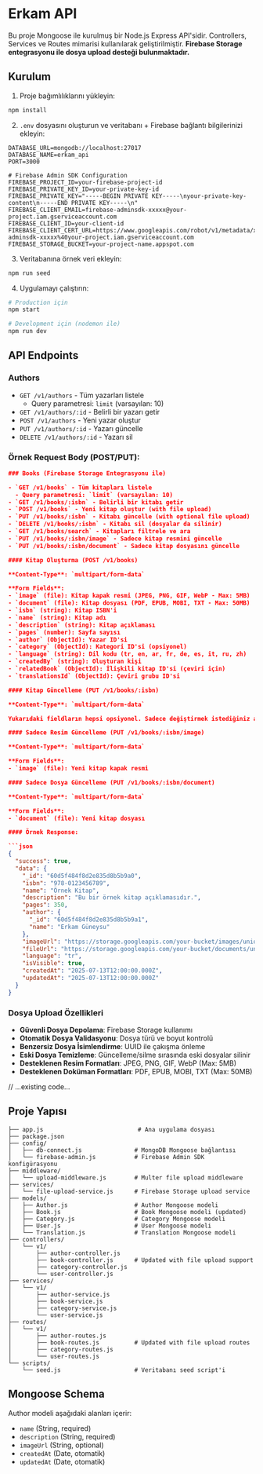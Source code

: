 # Erkam API

Bu proje Mongoose ile kurulmuş bir Node.js Express API'sidir. Controllers, Services ve Routes mimarisi kullanılarak geliştirilmiştir. **Firebase Storage entegrasyonu ile dosya upload desteği bulunmaktadır.**

## Kurulum

1. Proje bağımlılıklarını yükleyin:

```bash
npm install
```

2. `.env` dosyasını oluşturun ve veritabanı + Firebase bağlantı bilgilerinizi ekleyin:

```env
DATABASE_URL=mongodb://localhost:27017
DATABASE_NAME=erkam_api
PORT=3000

# Firebase Admin SDK Configuration
FIREBASE_PROJECT_ID=your-firebase-project-id
FIREBASE_PRIVATE_KEY_ID=your-private-key-id
FIREBASE_PRIVATE_KEY="-----BEGIN PRIVATE KEY-----\nyour-private-key-content\n-----END PRIVATE KEY-----\n"
FIREBASE_CLIENT_EMAIL=firebase-adminsdk-xxxxx@your-project.iam.gserviceaccount.com
FIREBASE_CLIENT_ID=your-client-id
FIREBASE_CLIENT_CERT_URL=https://www.googleapis.com/robot/v1/metadata/x509/firebase-adminsdk-xxxxx%40your-project.iam.gserviceaccount.com
FIREBASE_STORAGE_BUCKET=your-project-name.appspot.com
```

3. Veritabanına örnek veri ekleyin:

```bash
npm run seed
```

4. Uygulamayı çalıştırın:

```bash
# Production için
npm start

# Development için (nodemon ile)
npm run dev
```

## API Endpoints

### Authors

- `GET /v1/authors` - Tüm yazarları listele
  - Query parametresi: `limit` (varsayılan: 10)
- `GET /v1/authors/:id` - Belirli bir yazarı getir
- `POST /v1/authors` - Yeni yazar oluştur
- `PUT /v1/authors/:id` - Yazarı güncelle
- `DELETE /v1/authors/:id` - Yazarı sil

### Örnek Request Body (POST/PUT):

````json
### Books (Firebase Storage Entegrasyonu ile)

- `GET /v1/books` - Tüm kitapları listele
  - Query parametresi: `limit` (varsayılan: 10)
- `GET /v1/books/:isbn` - Belirli bir kitabı getir
- `POST /v1/books` - Yeni kitap oluştur (with file upload)
- `PUT /v1/books/:isbn` - Kitabı güncelle (with optional file upload)
- `DELETE /v1/books/:isbn` - Kitabı sil (dosyalar da silinir)
- `GET /v1/books/search` - Kitapları filtrele ve ara
- `PUT /v1/books/:isbn/image` - Sadece kitap resmini güncelle
- `PUT /v1/books/:isbn/document` - Sadece kitap dosyasını güncelle

#### Kitap Oluşturma (POST /v1/books)

**Content-Type**: `multipart/form-data`

**Form Fields**:
- `image` (file): Kitap kapak resmi (JPEG, PNG, GIF, WebP - Max: 5MB)
- `document` (file): Kitap dosyası (PDF, EPUB, MOBI, TXT - Max: 50MB)
- `isbn` (string): Kitap ISBN'i
- `name` (string): Kitap adı
- `description` (string): Kitap açıklaması
- `pages` (number): Sayfa sayısı
- `author` (ObjectId): Yazar ID'si
- `category` (ObjectId): Kategori ID'si (opsiyonel)
- `language` (string): Dil kodu (tr, en, ar, fr, de, es, it, ru, zh)
- `createdBy` (string): Oluşturan kişi
- `relatedBook` (ObjectId): İlişkili kitap ID'si (çeviri için)
- `translationsId` (ObjectId): Çeviri grubu ID'si

#### Kitap Güncelleme (PUT /v1/books/:isbn)

**Content-Type**: `multipart/form-data`

Yukarıdaki fieldların hepsi opsiyonel. Sadece değiştirmek istediğiniz alanları gönderebilirsiniz.

#### Sadece Resim Güncelleme (PUT /v1/books/:isbn/image)

**Content-Type**: `multipart/form-data`

**Form Fields**:
- `image` (file): Yeni kitap kapak resmi

#### Sadece Dosya Güncelleme (PUT /v1/books/:isbn/document)

**Content-Type**: `multipart/form-data`

**Form Fields**:
- `document` (file): Yeni kitap dosyası

#### Örnek Response:

```json
{
  "success": true,
  "data": {
    "_id": "60d5f484f8d2e835d8b5b9a0",
    "isbn": "978-0123456789",
    "name": "Örnek Kitap",
    "description": "Bu bir örnek kitap açıklamasıdır.",
    "pages": 350,
    "author": {
      "_id": "60d5f484f8d2e835d8b5b9a1",
      "name": "Erkam Güneysu"
    },
    "imageUrl": "https://storage.googleapis.com/your-bucket/images/unique-id.jpg",
    "fileUrl": "https://storage.googleapis.com/your-bucket/documents/unique-id.pdf",
    "language": "tr",
    "isVisible": true,
    "createdAt": "2025-07-13T12:00:00.000Z",
    "updatedAt": "2025-07-13T12:00:00.000Z"
  }
}
````

### Dosya Upload Özellikleri

- **Güvenli Dosya Depolama**: Firebase Storage kullanımı
- **Otomatik Dosya Validasyonu**: Dosya türü ve boyut kontrolü
- **Benzersiz Dosya İsimlendirme**: UUID ile çakışma önleme
- **Eski Dosya Temizleme**: Güncelleme/silme sırasında eski dosyalar silinir
- **Desteklenen Resim Formatları**: JPEG, PNG, GIF, WebP (Max: 5MB)
- **Desteklenen Doküman Formatları**: PDF, EPUB, MOBI, TXT (Max: 50MB)

// ...existing code...

## Proje Yapısı

```
├── app.js                           # Ana uygulama dosyası
├── package.json
├── config/
│   ├── db-connect.js               # MongoDB Mongoose bağlantısı
│   └── firebase-admin.js           # Firebase Admin SDK konfigürasyonu
├── middleware/
│   └── upload-middleware.js        # Multer file upload middleware
├── services/
│   └── file-upload-service.js      # Firebase Storage upload service
├── models/
│   ├── Author.js                   # Author Mongoose modeli
│   ├── Book.js                     # Book Mongoose modeli (updated)
│   ├── Category.js                 # Category Mongoose modeli
│   ├── User.js                     # User Mongoose modeli
│   └── Translation.js              # Translation Mongoose modeli
├── controllers/
│   └── v1/
│       ├── author-controller.js
│       ├── book-controller.js      # Updated with file upload support
│       ├── category-controller.js
│       └── user-controller.js
├── services/
│   └── v1/
│       ├── author-service.js
│       ├── book-service.js
│       ├── category-service.js
│       └── user-service.js
├── routes/
│   └── v1/
│       ├── author-routes.js
│       ├── book-routes.js          # Updated with file upload routes
│       ├── category-routes.js
│       └── user-routes.js
└── scripts/
    └── seed.js                     # Veritabanı seed script'i
```

## Mongoose Schema

Author modeli aşağıdaki alanları içerir:

- `name` (String, required)
- `description` (String, required)
- `imageUrl` (String, optional)
- `createdAt` (Date, otomatik)
- `updatedAt` (Date, otomatik)
